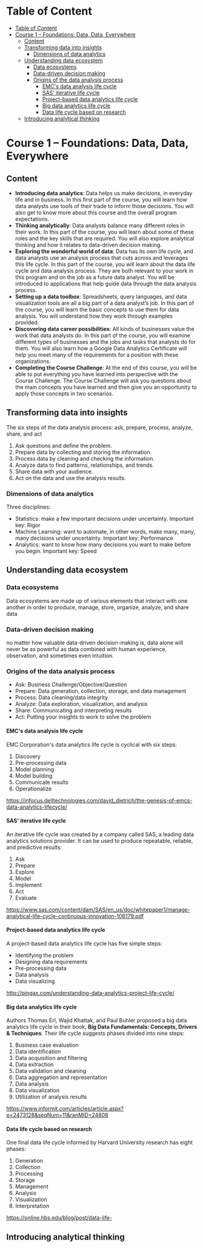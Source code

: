# Table of Content
- [Table of Content](#table-of-content)
- [Course 1 – Foundations: Data, Data, Everywhere](#course-1--foundations-data-data-everywhere)
  - [Content](#content)
  - [Transforming data into insights](#transforming-data-into-insights)
    - [Dimensions of data analytics](#dimensions-of-data-analytics)
  - [Understanding data ecosystem](#understanding-data-ecosystem)
    - [Data ecosystems](#data-ecosystems)
    - [Data-driven decision making](#data-driven-decision-making)
    - [Origins of the data analysis process](#origins-of-the-data-analysis-process)
      - [EMC's data analysis life cycle](#emcs-data-analysis-life-cycle)
      - [SAS' iterative life cycle](#sas-iterative-life-cycle)
      - [Project-based data analytics life cycle](#project-based-data-analytics-life-cycle)
      - [Big data analytics life cycle](#big-data-analytics-life-cycle)
      - [Data life cycle based on research](#data-life-cycle-based-on-research)
  - [Introducing analytical thinking](#introducing-analytical-thinking)

# Course 1 – Foundations: Data, Data, Everywhere
## Content
* **Introducing data analytics**: Data helps us make decisions, in everyday life and in business. In this first part of the course, you will learn how data analysts use tools of their trade to inform those decisions. You will also get to know more about this course and the overall program expectations.
* **Thinking analytically**: Data analysts balance many different roles in their work. In this part of the course, you will learn about some of these roles and the key skills that are required. You will also explore analytical thinking and how it relates to data-driven decision making.
* **Exploring the wonderful world of data**: Data has its own life cycle, and data analysts use an analysis process that cuts across and leverages this life cycle. In this part of the course, you will learn about the data life cycle and data analysis process. They are both relevant to your work in this program and on the job as a future data analyst. You will be introduced to applications that help guide data through the data analysis process.
* **Setting up a data toolbox**: Spreadsheets, query languages, and data visualization tools are all a big part of a data analyst’s job. In this part of the course, you will learn the basic concepts to use them for data analysis. You will understand how they work through examples provided.
* **Discovering data career possibilities**: All kinds of businesses value the work that data analysts do. In this part of the course, you will examine different types of businesses and the jobs and tasks that analysts do for them. You will also learn how a Google Data Analytics Certificate will help you meet many of the requirements for a position with these organizations.
* **Completing the Course Challenge**: At the end of this course, you will be able to put everything you have learned into perspective with the Course Challenge. The Course Challenge will ask you questions about the main concepts you have learned and then give you an opportunity to apply those concepts in two scenarios.

## Transforming data into insights
The six steps of the data analysis process: ask, prepare, process, analyze, share, and act

1. Ask questions and define the problem.
2. Prepare data by collecting and storing the information.
3. Process data by cleaning and checking the information.
4. Analyze data to find patterns, relationships, and trends.
5. Share data with your audience.
6. Act on the data and use the analysis results.

### Dimensions of data analytics

Three disciplines:
* Statistics: make a few important decisions under uncertainty. Important key: Rigor
* Machine Learning: want to automate, in other words, make many, many,
many decisions under uncertainty. Important key: Performance
* Analytics: want to know how many decisions you want to make before you begin. Important key: Speed

## Understanding data ecosystem

### Data ecosystems 
Data ecosystems are made up of various elements that interact with one another in order to produce, manage, store, organize, analyze, and share data

### Data-driven decision making
no matter how valuable data-driven decision-making is, data alone will never be as powerful as data combined with human experience, observation, and sometimes even intuition. 

### Origins of the data analysis process

* Ask: Business Challenge/Objective/Question
* Prepare: Data generation, collection, storage, and data management
* Process: Data cleaning/data integrity
* Analyze: Data exploration, visualization, and analysis
* Share: Communicating and interpreting results 
* Act:  Putting your insights to work to solve the problem


#### EMC's data analysis life cycle

EMC Corporation's data analytics life cycle is cyclical with six steps:

1. Discovery
2. Pre-processing data
3. Model planning
4. Model building
5. Communicate results
6. Operationalize

https://infocus.delltechnologies.com/david_dietrich/the-genesis-of-emcs-data-analytics-lifecycle/


#### SAS' iterative life cycle

An iterative life cycle was created by a company called SAS, a leading data analytics solutions provider. It can be used to produce repeatable, reliable, and predictive results: 

1. Ask
2. Prepare
3. Explore
4. Model
5. Implement
6. Act
7. Evaluate

https://www.sas.com/content/dam/SAS/en_us/doc/whitepaper1/manage-analytical-life-cycle-continuous-innovation-106179.pdf

#### Project-based data analytics life cycle 

A project-based data analytics life cycle has five simple steps:

* Identifying the problem
* Designing data requirements
* Pre-processing data
* Data analysis
* Data visualizing

http://pingax.com/understanding-data-analytics-project-life-cycle/

#### Big data analytics life cycle

Authors Thomas Erl, Wajid Khattak, and Paul Buhler proposed a big data analytics life cycle in their book, **Big Data Fundamentals: Concepts, Drivers & Techniques**. Their life cycle suggests phases divided into nine steps:

1. Business case evaluation
2. Data identification
3. Data acquisition and filtering
4. Data extraction
5. Data validation and cleaning 
6. Data aggregation and representation
8. Data analysis
9. Data visualization
10. Utilization of analysis results

https://www.informit.com/articles/article.aspx?p=2473128&seqNum=11&ranMID=24808

#### Data life cycle based on research

One final data life cycle informed by Harvard University research has eight phases:

1. Generation
2. Collection
3. Processing
4. Storage 
5. Management
6. Analysis
7. Visualization
8. Interpretation

https://online.hbs.edu/blog/post/data-life-


























































































































## Introducing analytical thinking
